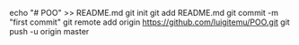 echo "# POO" >> README.md
git init
git add README.md
git commit -m "first commit"
git remote add origin https://github.com/luigitemu/POO.git
git push -u origin master
